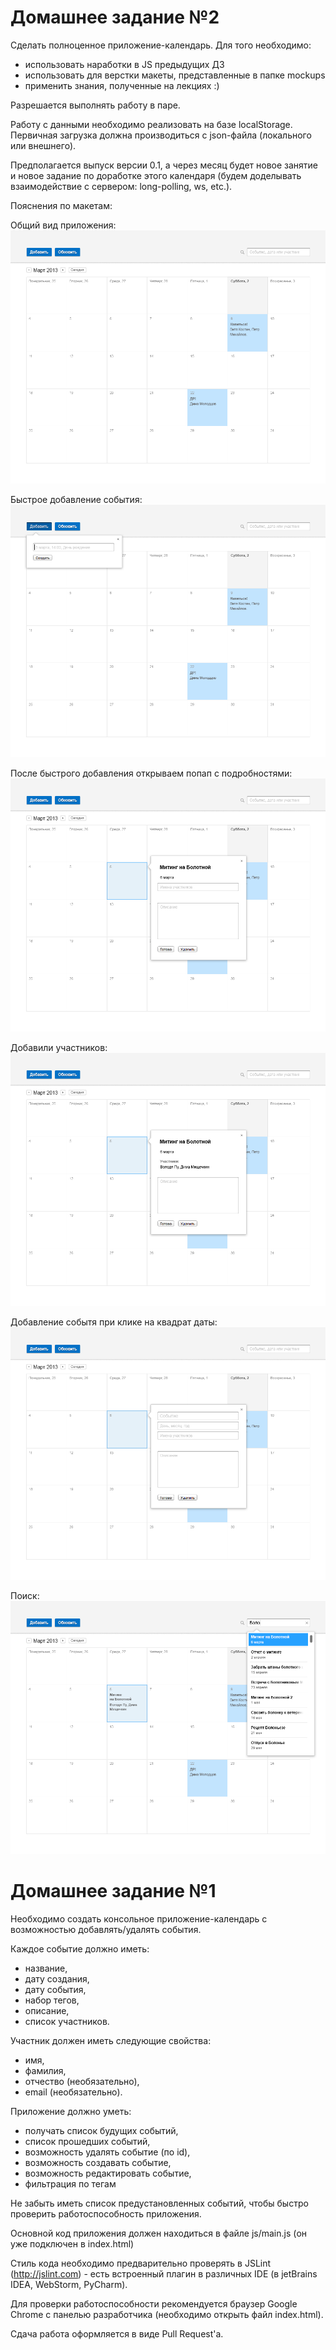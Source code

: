 Домашнее задание №2
=============

Сделать полноценное приложение-календарь.
Для того необходимо:
* использовать наработки в JS предыдущих ДЗ
* использовать для верстки макеты, представленные в папке mockups
* применить знания, полученные на лекциях :)

Разрешается выполнять работу в паре.

Работу с данными необходимо реализовать на базе localStorage. Первичная загрузка должна производиться с json-файла (локального или внешнего).

Предполагается выпуск версии 0.1, а через месяц будет новое занятие и новое задание по доработке этого календаря (будем доделывать взаимодействие с сервером: long-polling, ws, etc.).

Пояснения по макетам:

Общий вид приложения:
![Общий вид приложения](mockups/Calendar-HW-01.png)

Быстрое добавление события:
![Быстрое добавление события](mockups/Calendar-HW-02.png)

После быстрого добавления открываем попап с подробностями:
![После быстрого добавления открываем попап с подробностями](mockups/Calendar-HW-03.png)

Добавили участников:
![Добавили участников](mockups/Calendar-HW-04.png)

Добавление событя при клике на квадрат даты:
![Добавление событя при клике на квадрат даты](mockups/Calendar-HW-05.png)

Поиск:
![Поиск](mockups/Calendar-HW-07.png)

Домашнее задание №1
=============

Необходимо создать консольное приложение-календарь с возможностью добавлять/удалять события.
 
Каждое событие должно иметь:
 * название, 
 * дату создания, 
 * дату события, 
 * набор тегов, 
 * описание, 
 * список участников.
 
Участник должен иметь следующие свойства: 
 * имя, 
 * фамилия, 
 * отчество (необязательно), 
 * email (необязательно).

Приложение должно уметь:
 * получать список будущих событий, 
 * список прошедших событий,
 * возможность удалять событие (по id),
 * возможность создавать событие,
 * возможность редактировать событие,
 * фильтрация по тегам
 

Не забыть иметь список предустановленных событий, чтобы быстро проверить работоспособность приложения.

Основной код приложения должен находиться в файле js/main.js (он уже подключен в index.html)

Стиль кода необходимо предварительно проверять в JSLint (http://jslint.com) - есть встроенный плагин в различных IDE (в jetBrains IDEA, WebStorm, PyCharm).

Для проверки работоспособности рекомендуется браузер Google Chrome с панелью разработчика (необходимо открыть файл index.html).

Сдача работа оформляется в виде Pull Request'a.
